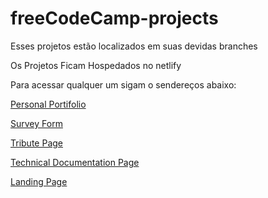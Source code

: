 # freeCodeCamp-projects
Esses projetos estão localizados em suas devidas branches

Os Projetos Ficam Hospedados no netlify

Para acessar qualquer um sigam o sendereços abaixo:

[Personal Portifolio](https://sid-fcc-personal-portifolio.netlify.app/)

[Survey Form](https://sid-fcc-formulario.netlify.app/)

[Tribute Page](https://sid-fcc-tribute-page.netlify.app/)

[Technical Documentation Page](https://sid-fcc-technical-documentation.netlify.app/)

[Landing Page](https://sid-fcc-landing-page.netlify.app/)
